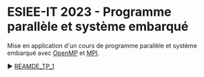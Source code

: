# ESIEE-IT 2023 - Programme parallèle et système embarqué

Mise en application d'un cours de programme parallèle et système embarqué avec [OpenMP](https://fr.wikipedia.org/wiki/OpenMP) et [MPI](https://fr.wikipedia.org/wiki/MPI).

▶ [REAMDE_TP_1](REAMDE_TP_1.md)